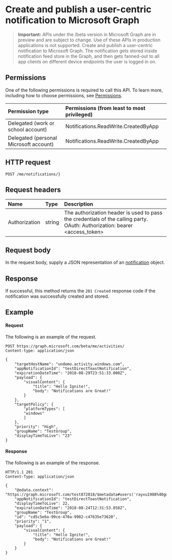 # Create and publish a user-centric notification to Microsoft Graph
> **Important:** APIs under the /beta version in Microsoft Graph are in preview and are subject to change. Use of these APIs in production applications is not supported.
Create and publish a user-centric notification to Microsoft Graph. The notification gets stored inside notification feed store in the Graph, and then gets fanned-out to all app clients on different device endpoints the user is logged in on.  
## Permissions
One of the following permissions is required to call this API. To learn more, including how to choose permissions, see [Permissions](../../../concepts/permissions_reference.md).

|Permission type      | Permissions (from least to most privileged)              |
|:--------------------|:---------------------------------------------------------|
|Delegated (work or school account) | Notifications.ReadWrite.CreatedByApp    |
|Delegated (personal Microsoft account) | Notifications.ReadWrite.CreatedByApp    |

## HTTP request
```http
POST /me/notifications/}
```
## Request headers
|Name | Type | Description|
|:----|:-----|:-----------|
|Authorization | string |The authorization header is used to pass the credentials of the calling party. OAuth: Authorization: bearer <access_token> |
## Request body
In the request body, supply a JSON representation of an [notification](../resources/projectrome_notification.md) object.

## Response
If successful, this method returns the `201 Created` response code if the notification was successfully created and stored. 
## Example
#### Request
The following is an example of the request.

```http
POST https://graph.microsoft.com/beta/me/activities/
Content-type: application/json

{
    "targetHostName": "undemo.activity.windows.com",
    "appNotificationId": "testDirectToastNotification",
    "expirationDateTime": "2018-08-29T23:51:33.000Z",
    "payload": {
        "visualContent": {
            "title": "Hello Ignite!",
            "body": "Notifications are Great!"
        }
    },
    "targetPolicy": {
        "platformTypes": [
        "windows"
        ]
    },
    "priority": "High",
    "groupName": "TestGroup",
    "displayTimeToLive": "23"
}
```

#### Response
The following is an example of the response.

```http
HTTP/1.1 201
Content-Type: application/json

{
    "@odata.context": "https://graph.microsoft.com/test872018/$metadata#users('rayxu1988%40gmail.com')/notifications/$entity",
    "appNotificationId": "testDirectToastNotification",
    "displayTimeToLive": 22,
    "expirationDateTime": "2018-08-24T12:31:53.858Z",
    "groupName": "TestGroup",
    "id": "cd5c5e6a-99ce-470a-9982-c47635e73620",
    "priority": "1",
    "payload": {
        "visualContent": {
            "title": "Hello Ignite!",
            "body": "Notifications are Great!"
        }
    }
}
```


